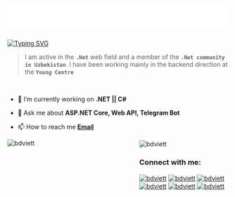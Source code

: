 <h1 align="center">
  <img src="https://github.com/AslanbekHasanov/AslanbekHasanov/blob/main/name.svg" />
</h1>

[![Typing SVG](https://readme-typing-svg.herokuapp.com?font=Fira+Code&pause=1000&color=6413F7&center=true&random=false&width=435&lines=Hi+there%2C+I'm+Aslanbek+%F0%9F%91%8B;I+am+a+.Net+developer%F0%9F%92%BB)](https://git.io/typing-svg)

> I am active in the **`.Net`** web field and a member of the **`.Net community in Uzbekistan`**. I have been working mainly in the backend direction at the **`Young Centre`**
<br>

- 🔭 I’m currently working on **.NET || C#**

- 💬 Ask me about **ASP.NET Core, Web API, Telegram Bot**

- 📫 How to reach me **[Email](learneraslanbek1220@gmail.com)**


<p align="left">
  <img align="left" src="https://github-readme-stats.vercel.app/api/top-langs/?username=AslanbekHasanov&layout=compact&theme=radical" alt="bdviett" height="200" width="300" />
  <img align="center" src="https://github-readme-stats.vercel.app/api?username=AslanbekHasanov&show_icons=true&theme=radical" alt="bdviett" height="200" width="400" />
</p>

<h3 align="left">Connect with me:</h3>
<p align="left">
<a href="https://www.linkedin.com/in/aslanbek-hasanov-b22076220" target="blank"><img align="center" width="40" src="https://cdn-icons-png.flaticon.com/512/3536/3536505.png" 
alt="bdviett" height="30" width="40" /></a>
<a href="https://t.me/aslan_1220" target="blank"><img align="center" width="40" src="https://cdn.icon-icons.com/icons2/2864/PNG/512/telegram_logo_icon_181740.png" 
alt="bdviett" height="30" width="35" /></a>
<a href="https://medium.com/@learneraslanbek1220" target="blank"><img align="center" width="40" src="https://cdn.icon-icons.com/icons2/2389/PNG/512/medium_m_logo_icon_145072.png" 
alt="bdviett" height="30" width="40" /></a>
<a href="https://www.facebook.com/profile.php?id=100076770307308" target="blank"><img align="center" width="40" src="https://cdn.icon-icons.com/icons2/2429/PNG/512/facebook_logo_icon_147291.png" 
alt="bdviett" height="30" width="40" /></a>
<a href="live:.cid.a9b6190b6d4644cb" target="blank"><img align="center" width="40" src="https://cdn.icon-icons.com/icons2/405/PNG/512/Skype_40679.png" 
alt="bdviett" height="30" width="40" /></a>
<a href="https://www.sololearn.com/en/profile/24643811" target="blank"><img align="center" width="40" src="https://cdn.icon-icons.com/icons2/3915/PNG/512/sololearn_logo_icon_249580.png" 
alt="bdviett" height="30" width="40" /></a>
</p>

